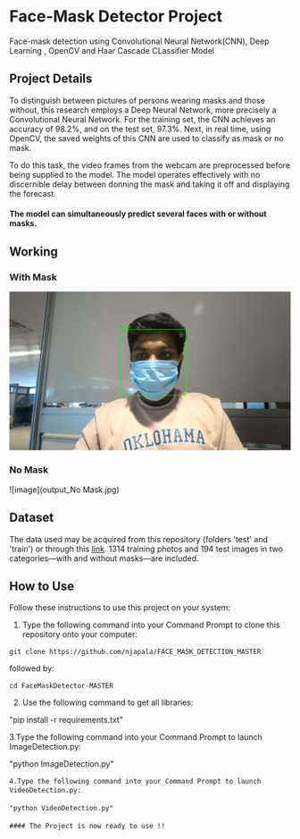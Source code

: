 # Face-Mask Detector Project
Face-mask detection using  Convolutional Neural Network(CNN), Deep Learning , OpenCV and Haar Cascade CLassifier Model

## Project Details
To distinguish between pictures of persons wearing masks and those without, this research employs a Deep Neural Network, more precisely a Convolutional Neural Network. For the training set, the CNN achieves an accuracy of 98.2%, and on the test set, 97.3%. Next, in real time, using OpenCV, the saved weights of this CNN are used to classify as mask or no mask.

To do this task, the video frames from the webcam are preprocessed before being supplied to the model. The model operates effectively with no discernible delay between donning the mask and taking it off and displaying the forecast.

#### The model can simultaneously predict several faces with or without masks.

## Working 

### With Mask

![image](output_Mask.jpg)

### No Mask

![image](output_No Mask.jpg)




## Dataset

The data used may be acquired from this repository (folders 'test' and 'train') or through this [link](https://data-flair.training/blogs/download-face-mask-data/). 1314 training photos and 194 test images in two categories—with and without masks—are included.

## How to Use

Follow these instructions to use this project on your system:

1. Type the following command into your Command Prompt to clone this repository onto your computer:

```
git clone https://github.com/njapala/FACE_MASK_DETECTION_MASTER
```
followed by:

```
cd FaceMaskDetector-MASTER
```


2. Use the following command to get all libraries:

 "pip install -r requirements.txt"

3.Type the following command into your Command Prompt to launch ImageDetection.py: 

"python ImageDetection.py" 
```
4.Type the following command into your Command Prompt to launch VideoDetection.py: 

"python VideoDetection.py"

#### The Project is now ready to use !!


